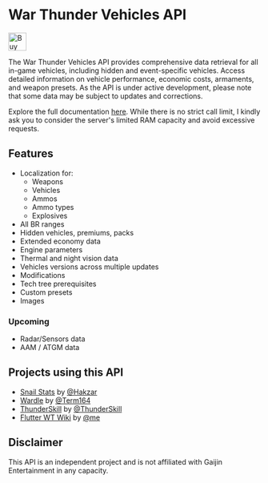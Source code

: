 # War Thunder Vehicles API

<a href='https://ko-fi.com/E1E6RA850' target='_blank'><img height='36' style='border:0px;height:36px;' src='https://storage.ko-fi.com/cdn/kofi4.png?v=3' border='0' alt='Buy Me a Coffee at ko-fi.com' /></a>

The War Thunder Vehicles API provides comprehensive data retrieval for all in-game vehicles, including hidden and event-specific vehicles. Access detailed information on vehicle performance, economic costs, armaments, and weapon presets. As the API is under active development, please note that some data may be subject to updates and corrections.

Explore the full documentation [here](http://wtvehiclesapi.sgambe.serv00.net/docs).
While there is no strict call limit, I kindly ask you to consider the server's limited RAM capacity and avoid excessive requests.

## Features
- Localization for:
  - Weapons
  - Vehicles
  - Ammos
  - Ammo types
  - Explosives
- All BR ranges
- Hidden vehicles, premiums, packs
- Extended economy data
- Engine parameters
- Thermal and night vision data
- Vehicles versions across multiple updates
- Modifications
- Tech tree prerequisites
- Custom presets
- Images

### Upcoming
- Radar/Sensors data
- AAM / ATGM data

## Projects using this API
- [Snail Stats](https://snail-stats.vercel.app/) by [@Hakzar](https://github.com/Hakzar)
- [Wardle](https://wardlegame.com/) by [@Term164](https://github.com/Term164)
- [ThunderSkill](https://thunderskill.com/) by [@ThunderSkill](https://github.com/Thunderskill)
- [Flutter WT Wiki](https://github.com/Sgambe33/flutter_wt_wiki) by [@me](https://github.com/Sgambe33)


## Disclaimer
This API is an independent project and is not affiliated with Gaijin Entertainment in any capacity.